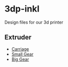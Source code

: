# 3dp-inkl
Design files for our 3d printer

## Extruder
- [Carriage](printed_parts/Gregs_Wade_reloaded_-_Guidler_Tilt_Screws_Fishbone_Gears/jonaskuehling_gregs-wade-v3_jhead_0.2mm_1.75.stl)
- [Small Gear](printed_parts/Gregs_Wade_reloaded_-_Guidler_Tilt_Screws_Fishbone_Gears/smallgearmod_fixed.stl)
- [Big Gear](printed_parts/Gregs_Wade_reloaded_-_Guidler_Tilt_Screws_Fishbone_Gears/biggearmod_fixed.stl)
